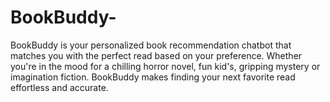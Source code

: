 # BookBuddy-
BookBuddy is your personalized book recommendation  chatbot that matches you with the perfect read based on your preference. Whether you're in the mood for a chilling horror novel, fun kid's,  gripping mystery or imagination fiction. BookBuddy makes finding your next favorite read effortless and accurate.
